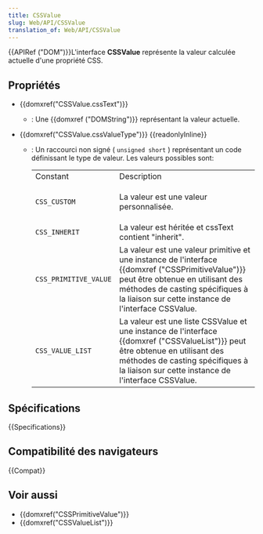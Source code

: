```yaml
---
title: CSSValue
slug: Web/API/CSSValue
translation_of: Web/API/CSSValue
---
```


{{APIRef ("DOM")}}L'interface **CSSValue** représente la valeur calculée actuelle d'une propriété CSS.

## Propriétés

- {{domxref("CSSValue.cssText")}}
  - : Une {{domxref ("DOMString")}} représentant la valeur actuelle.
- {{domxref("CSSValue.cssValueType")}} {{readonlyInline}}

  - : Un raccourci non signé ( `unsigned short` ) représentant un code définissant le type de valeur. Les valeurs possibles sont:

    <table class="standard-table">
      <tbody>
        <tr>
          <td class="header">Constant</td>
          <td class="header">Description</td>
        </tr>
        <tr>
          <td><code>CSS_CUSTOM</code></td>
          <td><p>La valeur est une valeur personnalisée.</p></td>
        </tr>
        <tr>
          <td><code>CSS_INHERIT</code></td>
          <td>La valeur est héritée et cssText contient "inherit".</td>
        </tr>
        <tr>
          <td><code>CSS_PRIMITIVE_VALUE</code></td>
          <td>
            La valeur est une valeur primitive et une instance de l'interface
            {{domxref ("CSSPrimitiveValue")}} peut être obtenue en
            utilisant des méthodes de casting spécifiques à la liaison sur cette
            instance de l'interface CSSValue.
          </td>
        </tr>
        <tr>
          <td><code>CSS_VALUE_LIST</code></td>
          <td>
            La valeur est une liste CSSValue et une instance de l'interface
            {{domxref ("CSSValueList")}} peut être obtenue en utilisant des
            méthodes de casting spécifiques à la liaison sur cette instance de
            l'interface CSSValue.
          </td>
        </tr>
      </tbody>
    </table>

## Spécifications

{{Specifications}}

## Compatibilité des navigateurs

{{Compat}}

## Voir aussi

- {{domxref("CSSPrimitiveValue")}}
- {{domxref("CSSValueList")}}
